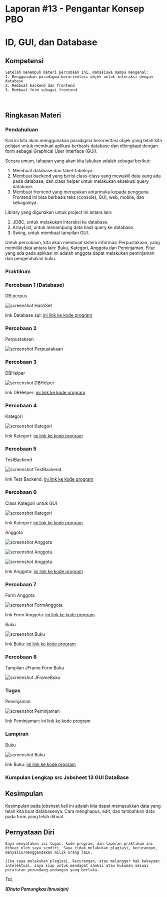 # Laporan #13 - Pengantar Konsep PBO

# ID, GUI, dan Database

## Kompetensi

	Setelah menempuh materi percobaan ini, mahasiswa mampu mengenal:  
	1. Menggunakan paradigma berorientasi objek untuk interaksi dengan database 
	2. Membuat backend dan frontend 
	3. Membuat form sebagai frontend
  

## Ringkasan Materi

### Pendahuluan

Kali ini kita akan menggunakan paradigma berorientasi objek yang telah kita pelajari untuk membuat aplikasi berbasis database dan dilengkapi dengan form sebagai Graphical User Interface (GUI).

Secara umum, tahapan yang akan kita lakukan adalah sebagai berikut: 

1. Membuat database dan tabel-tabelnya. 
2. Membuat backend yang berisi class-class yang mewakili data yang ada pada database, dan class helper untuk melakukan eksekusi query database. 
3. Membuat frontend yang merupakan antarmuka kepada pengguna. Frontend ini bisa berbasis teks (console), GUI, web, mobile, dan sebagainya.  

Library yang digunakan untuk project ini antara lain:

1. JDBC, untuk melakukan interaksi ke database. 
2. ArrayList, untuk menampung data hasil query ke database. 
3. Swing, untuk membuat tampilan GUI. 

Untuk percobaan, kita akan membuat sistem informasi Perpustakaan, yang memiliki data antara lain: Buku, Kategori, Anggota dan Peminjaman. Fitur yang ada pada aplikasi ini adalah anggota dapat melakukan peminjaman dan pengembalian buku. 

### Praktikum

### Percobaan 1 (Database) 

DB perpus

![screenshot HashSet](img/percobaan1.PNG)

link Database sql: [ini  link ke kode program](../../src/13_ID_GUI_Database/dbperpus.sql)

### Percobaan 2

Perpustakaan

![screenshot Perpustakaan](img/Percobaan2.png)

### Percobaan 3 

DBHelper

![screenshot DBHelper](img/Percobaan3.PNG)

link DBHelper: [ini  link ke kode program](../../src/13_ID_GUI_Database/backend/DBHelper1921743014Dhuta.java)

### Percobaan 4

Kategori

![screenshot Kategori](img/Percobaan4.PNG)

link Kategori: [ini  link ke kode program](../../src/13_ID_GUI_Database/backend/Kategori1921743014Dhuta.form)

### Percobaan 5

TestBackend

![screenshot TestBackend](img/Percobaan5.PNG)

link Test Backend: [ini  link ke kode program](../../src/13_ID_GUI_Database/frontend/TestBackend1921743014Dhuta.java)

### Percobaan 6

Class Kategori untuk GUI

![screenshot Kategori](img/Percobaan6.1.PNG)

link Kategori: [ini  link ke kode program](../../src/13_ID_GUI_Database/frontend/FrmKategori1921743014Dhuta.java)

Anggota

![screenshot Anggota](img/anggotajava.PNG)

![screenshot Anggota](img/Percobaan6.PNG)

![screenshot Anggota](img/Percobaan6.3.PNG)

link Anggota: [ini  link ke kode program](../../src/13_ID_GUI_Database/frontend/FrmAnggota1921743014Dhuta.java)

### Percobaan 7

Form Anggota

![screenshot FormAnggota](img/Percobaan7.PNG)

link Form Anggota: [ini  link ke kode program](../../src/13_ID_GUI_Database/frontend/FrmAnggota1921743014Dhuta.java)

Buku

![screenshot Buku](img/Percobaan6.2.PNG)

link Buku: [ini  link ke kode program](../../src/13_ID_GUI_Database/frontend/FrmBuku1921743014Dhuta.java)

### Percobaan 8

Tampilan JFrame Form Buku

![screenshot JFrameBuku](img/Percobaan8.PNG)

### Tugas

Peminjaman

![screenshot Peminjaman](img/Tugas.PNG)

link Peminjaman: [ini  link ke kode program](../../src/13_ID_GUI_Database/frontend/FrmPeminjaman1921743014Dhuta.java)

### Lampiran

Buku

![screenshot Buku](img/Lampiran.PNG)

link Buku: [ini  link ke kode program](../../src/13_ID_GUI_Database/frontend/FrmBuku1921743014Dhuta.java)

### Kumpulan Lengkap src Jobsheet 13 GUI DataBase

## Kesimpulan

Kesimpulan pada jobsheet kali ini adalah kita dapat memasukkan data yang telah kita buat databasenya. Cara menghapus, edit, dan tambahkan data pada form yang telah dibuat.

## Pernyataan Diri

	Saya menyatakan isi tugas, kode program, dan laporan praktikum ini dibuat oleh saya sendiri. Saya tidak melakukan plagiasi, kecurangan, menyalin/menggandakan milik orang lain.

	Jika saya melakukan plagiasi, kecurangan, atau melanggar hak kekayaan intelektual, saya siap untuk mendapat sanksi atau hukuman sesuai peraturan perundang-undangan yang berlaku.

Ttd,

***(Dhuta Pamungkas Ibnusiqin)***